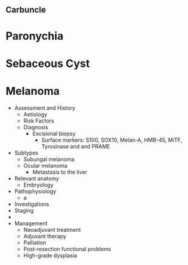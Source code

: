 ## Carbuncle

# Paronychia

# Sebaceous Cyst

# Melanoma
- Assessment and History
	- Aetiology
	- Risk Factors
	- Diagnosis
		- Excisional biopsy
			- Surface markers: S100, SOX10, Melan-A, HMB-45, MiTF, Tyrosinase and and PRAME
- Subtypes
	- Subungal melanoma
	- Ocular melanoma
		- Metastasis to the liver
- Relevant anatomy
	- Embryology
- Pathophysiology
	- a
- Investigations
- Staging
- 
- Management
	- Neoadjuvant treatment
	- Adjuvant therapy
	- Palliation
	- Post-resection functional problems
	- High-grade dysplasia